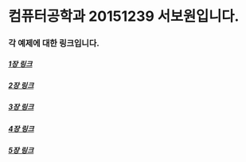 # 컴퓨터공학과 20151239 서보원입니다.

### 각 예제에 대한 링크입니다.

##### [1장 링크](Chapter1Exercise.md)

##### [2장 링크](Chapter2Exercise.md)

##### [3장 링크](Chapter3Exercise.md)

##### [4장 링크](Chapter4Exercise.md)

##### [5장 링크](Chapter5Exercise.md)
